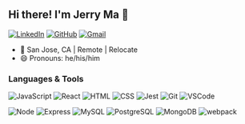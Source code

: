 ## Hi there! I'm Jerry Ma 👋

[![LinkedIn](https://img.shields.io/badge/jerry-jma%20-%230077B5.svg?&style=flat-square&logo=linkedin&logoColor=white&link=https://www.linkedin.com/in/jerry-jma/)](https://www.linkedin.com/in/jerry-jma/)
[![GitHub](https://img.shields.io/badge/jerry-jma%20-%23121011.svg?&style=flat-square&logo=github&logoColor=white&link=https://github.com/jerry-jma)](https://github.com/jerry-jma)
[![Gmail](https://img.shields.io/badge/jerry-jma%20-%23D14836.svg?&style=flat-square&logo=gmail&logoColor=white&link=mailto:junma0704@gmail.com)](mailto:whitelisab@gmail.com)

- :round_pushpin: San Jose, CA | Remote | Relocate
- :smile: Pronouns: he/his/him

### Languages & Tools
![JavaScript](https://img.shields.io/badge/JavaScript%20-%23323330.svg?&style=flat-square&logo=javascript&logoColor=%23F7DF1E)
![React](https://img.shields.io/badge/React%20-%2320232a.svg?&style=flat-square&logo=react&logoColor=%2361DAFB)
![HTML](https://img.shields.io/badge/HTML5%20-%23E34F26.svg?&style=flat-square&logo=html5&logoColor=white)
![CSS](https://img.shields.io/badge/CSS3%20-%231572B6.svg?&style=flat-square&logo=css3&logoColor=white)
![Jest](https://img.shields.io/badge/Jest%20-%23C21325.svg?&style=flat-square&logo=Jest&logoColor=white)
![Git](https://img.shields.io/badge/Git%20-%23F05033.svg?&style=flat-square&logo=git&logoColor=white)
![VSCode](https://img.shields.io/badge/VS%20Code%20-%23007ACC.svg?&style=flat-square&logo=visual-studio-code&logoColor=white)

![Node](https://img.shields.io/badge/Node.js%20-%2343853D.svg?&style=flat-square&logo=node.js&logoColor=white)
![Express](https://img.shields.io/badge/Express%20-%23404d59.svg?&style=flat-square)
![MySQL](https://img.shields.io/badge/MySQL-%2300f.svg?&style=flat-square&logo=mysql&logoColor=white)
![PostgreSQL](https://img.shields.io/badge/PostgreSQL-%23316192.svg?&style=flat-square&logo=postgresql&logoColor=white)
![MongoDB](https://img.shields.io/badge/MongoDB-%234ea94b.svg?&style=flat-square&logo=mongodb&logoColor=white)
![webpack](https://img.shields.io/badge/webpack%20-%238DD6F9.svg?&style=flat-square&logo=webpack&logoColor=black)

